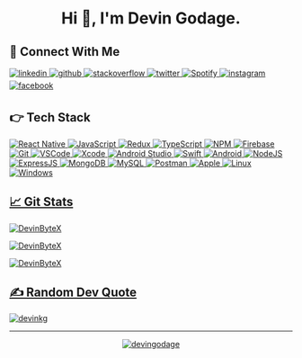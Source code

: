<h1 align="center">Hi 👋, I'm Devin Godage.</h1>
<!-- <h3 align="center"><i>A passionate mobile developer 👨🏻‍💻</i></h3> -->
<!-- <img align="right" alt="Coding" width="400" src="https://cdn.dribbble.com/users/461802/screenshots/4753031/media/4711ad8d0ba0dcd367061aa7841f8107.gif"/> -->
<!-- https://cdn.dribbble.com/users/1187836/screenshots/6539429/programer.gif -->
<!--
- 🌱 I’m currently learning **React Native, Flutter & NextJS** -->
<!--
- 💬 Ask me about **React Native** -->
<!--
- 📫 How to reach me **devinkanilka@gmail.com** -->

<h2 align="left">📲 Connect With Me</h3>
<a href="https://linkedin.com/in/devin-godage" target="_blank">
<img src=https://img.shields.io/badge/linkedin-%231E77B5.svg?color=405DE6&style=for-the-badge&logo=linkedin&logoColor=white alt=linkedin style="margin-bottom: 5px;" />
</a>
<a href="https://github.com/DevinByteX" target="_blank">
<img src=https://img.shields.io/badge/github-%2324292e.svg?color=222222&style=for-the-badge&logo=github&logoColor=white alt=github style="margin-bottom: 5px;" />
</a>
<a href="https://stackoverflow.com/users/9516745" target="_blank">
<img src=https://img.shields.io/badge/stackoverflow-%23F28032.svg?&style=for-the-badge&logo=stackoverflow&logoColor=white alt=stackoverflow style="margin-bottom: 5px;" />
</a>
<a href="https://twitter.com/devingodage" target="_blank">
<img src=https://img.shields.io/badge/twitter-%2300acee.svg?&style=for-the-badge&logo=twitter&logoColor=white alt=twitter style="margin-bottom: 5px;" />
</a>
<a href="https://open.spotify.com/user/devin_deekay">
<img alt="Spotify" src="https://img.shields.io/badge/Spotify-1ED760?&style=for-the-badge&logo=spotify&logoColor=white">
</a>
<a href="https://instagram.com/devin_deekay" target="_blank">
<img src=https://img.shields.io/badge/instagram-%ff5851db.svg?color=C13584&style=for-the-badge&logo=instagram&logoColor=white alt=instagram style="margin-bottom: 5px;" />
</a>
<a href="https://www.facebook.com/devin.godage" target="_blank">
<img src=https://img.shields.io/badge/facebook-%232E87FB.svg?color=2962FF&style=for-the-badge&logo=facebook&logoColor=white alt=facebook style="margin-bottom: 5px;" />
</a>


<h2 align="left">👉 Tech Stack</h2>
<p align="left">
    <a href="https://reactnative.dev/"><img alt="React Native" src="https://img.shields.io/badge/React_Native-20232A?logo=react&amp;logoColor=61DAFB"/>
    <a href="https://developer.mozilla.org/en-US/docs/Web/JavaScript/"><img alt="JavaScript" src="https://img.shields.io/badge/JavaScript-20232A?logo=javascript&amp;logoColor=FFFF00"/>
<!--     <a href="https://www.java.com/"><img alt="Java" src="https://img.shields.io/badge/Java-20232A?logo=java&amp;logoColor=yellow"/> -->
    <a href="https://redux.js.org/"><img alt="Redux" src="https://img.shields.io/badge/Redux-20232A?logo=redux&amp;logoColor=764ABC"/>
    <a href="https://www.typescriptlang.org/"><img alt="TypeScript" src="https://img.shields.io/badge/TypeScript-20232A?logo=typescript&amp;logoColor=007acc"/>
    <a href="https://www.npmjs.com/"><img alt="NPM" src="https://img.shields.io/badge/npm-20232A?logo=npm&amp;logoColor=764ABC"/>
    <a href="https://firebase.google.com/"><img alt="Firebase" src="https://img.shields.io/badge/Firebase-20232A?logo=firebase&amp;logoColor=FFA611"/>
    <a href="https://git-scm.com/"><img alt="Git" src="https://img.shields.io/badge/Git-20232A?logo=git&amp;logoColor=F34F29"/>
    <a href="https://code.visualstudio.com/"><img alt="VSCode" src="https://img.shields.io/badge/Visual%20Studio%20Code-20232A?logo=visual-studio-code&amp;logoColor=0078D7"/>
    <a href="https://developer.apple.com/xcode/"><img alt="Xcode" src="https://img.shields.io/badge/Xcode-20232A?logo=xcode&amp;logoColor=324ED6"/>
    <a href="https://developer.android.com/studio/"><img alt="Android Studio" src="https://img.shields.io/badge/Android%20Studio-20232A?logo=android-studio&amp;logoColor=78c257"/>
    <a href="https://developer.apple.com/swift/"><img alt="Swift" src="https://img.shields.io/badge/Swift-20232A?logo=swift&amp;logoColor=A552A9"/>
    <a href="https://developer.android.com/"><img alt="Android" src="https://img.shields.io/badge/Android-20232A?logo=android&amp;logoColor=A4C639"/>
    <a href="https://nodejs.org/"><img alt="NodeJS" src="https://img.shields.io/badge/node.js-20232A?logo=node.js&amp;logoColor=3C873A"/>
    <a href="https://expressjs.com/"><img alt="ExpressJS" src="https://img.shields.io/badge/express.js-20232A?logo=express&amp;logoColor=F0F0F0"/>
    <a href="https://www.mongodb.com/"><img alt="MongoDB" src="https://img.shields.io/badge/MongoDB-20232A?logo=mongodb&amp;logoColor=049024"/>
    <a href="https://www.mysql.com/"><img alt="MySQL" src="https://img.shields.io/badge/MySQL-20232A?logo=mysql&amp;logoColor=005C84"/>
    <a href="https://postman.com/"><img alt="Postman" src="https://img.shields.io/badge/Postman-20232A?logo=postman&amp;logoColor=EF5B25"/>
<!--     <a href="https://www.skype.com/en/"><img alt="Skype" src="https://img.shields.io/badge/Skype-20232A?logo=skype&amp;logoColor=009EDC"/> -->
    <a href="https://www.apple.com/"><img alt="Apple" src="https://img.shields.io/badge/Apple-20232A?logo=apple&amp;logoColor=FFFFFF"/>
    <a href="https://www.linux.org/"><img alt="Linux" src="https://img.shields.io/badge/Linux-20232A?logo=linux&amp;logoColor=FCC624"/>
    <a href="https://www.microsoft.com/en-us/"><img alt="Windows" src="https://img.shields.io/badge/Windows-20232A?logo=windowsxp&amp;logoColor=008080"/>
</p>

<h2 align="left">📈 Git Stats</h2>

<p><img align="center" src="https://github-readme-stats.vercel.app/api?username=DevinByteX&theme=radical&hide_border=false&include_all_commits=false&count_private=true&locale=en&show_icons=true" alt="DevinByteX" /></p>

<p><img align="center" src="https://github-readme-streak-stats.herokuapp.com/?user=DevinByteX&theme=radical&hide_border=false" alt="DevinByteX" /></p>

<p><img align="center" src="https://github-readme-stats.vercel.app/api/top-langs/?username=DevinByteX&theme=radical&hide_border=false&include_all_commits=false&count_private=true&layout=compact" alt="DevinByteX" /></p>

<!-- <p><img align="center" src="https://activity-graph.herokuapp.com/graph?username=devinkg&theme=redical&hide_border=false&custom_title=Devin's%20Contribution%20Graph&radius=4" alt="devinkg"/></p> -->

<h2 align="left">✍️ Random Dev Quote</h2>

<p><img align="center" src="https://quotes-github-readme.vercel.app/api?type=horizontal&theme=radical" alt="devinkg"/></p>

---
<p align="center"> <a href="https://twitter.com/devingodage" target="blank"><img src="https://img.shields.io/twitter/follow/devingodage?logo=twitter&style=for-the-badge" alt="devingodage" /></a> </p>
